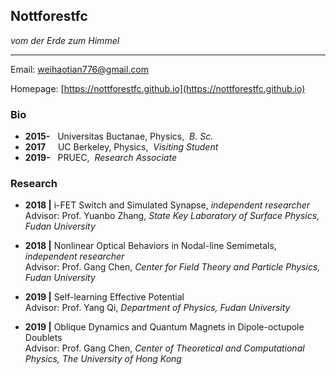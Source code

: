 ## Nottforestfc

_vom der Erde zum Himmel_

---

Email: [weihaotian776@gmail.com](weihaotian776@gmail.com)

Homepage: [https://nottforestfc.github.io](https://nottforestfc.github.io)

### Bio

- **2015-**    &nbsp; Universitas Buctanae, Physics,&nbsp; _B. Sc._
- **2017**     &nbsp; &nbsp; UC Berkeley, Physics,&nbsp; _Visiting Student_
- **2019-**    &nbsp; PRUEC,&nbsp; _Research Associate_

### Research

- **2018    |** i-FET Switch and Simulated Synapse, _independent researcher_ </br>
    Advisor: Prof. Yuanbo Zhang,
    _State Key Laboratory of Surface Physics, Fudan University_

- **2018     |** Nonlinear Optical Behaviors in Nodal-line Semimetals, _independent researcher_</br>
    Advisor: Prof. Gang Chen,
    _Center for Field Theory and Particle Physics, Fudan University_

- **2019     |** Self-learning Effective Potential</br>
    Advisor: Prof. Yang Qi,
    _Department of Physics, Fudan University_

- **2019     |** Oblique Dynamics and Quantum Magnets in Dipole-octupole Doublets</br>
    Advisor: Prof. Gang Chen,
    _Center of Theoretical and Computational Physics, The University of Hong Kong_

